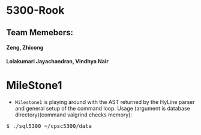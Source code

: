 # 5300-Rook

## Team Memebers:
#### Zeng, Zhicong
#### Lolakumari Jayachandran, Vindhya Nair

# MileStone1
- <code>Milestone1</code> is playing around with the AST returned by the HyLine parser and general setup of the command loop.
Usage (argument is database directory)(command valgrind checks memory):
<pre>
$ ./sql5300 ~/cpsc5300/data
</pre>